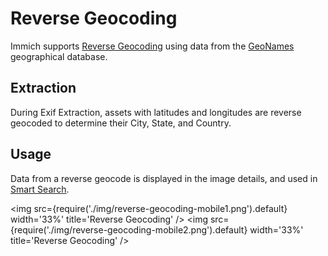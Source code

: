 # Reverse Geocoding

Immich supports [Reverse Geocoding](https://en.wikipedia.org/wiki/Reverse_geocoding) using data from the [GeoNames](https://www.geonames.org/) geographical database.

## Extraction

During Exif Extraction, assets with latitudes and longitudes are reverse geocoded to determine their City, State, and Country.

## Usage

Data from a reverse geocode is displayed in the image details, and used in [Smart Search](/docs/features/smart-search.md).

<img src={require('./img/reverse-geocoding-mobile1.png').default} width='33%' title='Reverse Geocoding' />
<img src={require('./img/reverse-geocoding-mobile2.png').default} width='33%' title='Reverse Geocoding' />
